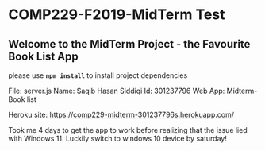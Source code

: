 # COMP229-F2019-MidTerm Test

## Welcome to the MidTerm Project - the Favourite Book List App

please use **`npm install`** to install project dependencies


 File: server.js
 Name: Saqib Hasan Siddiqi
 Id: 301237796
 Web App: Midterm- Book list
 
 Heroku site: https://comp229-midterm-301237796s.herokuapp.com/

 Took me 4 days to get the app to work before realizing that the issue lied with Windows 11. Luckily switch to windows 10 device by saturday!

